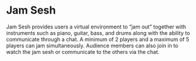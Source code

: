 # Jam Sesh

Jam Sesh provides users a virtual environment to “jam out” together with instruments such as piano, guitar, bass, and drums along with the ability to communicate through a chat. A minimum of 2 players and a maximum of 5 players can jam simultaneously. Audience members can also join in to watch the jam sesh or communicate to the others via the chat.
